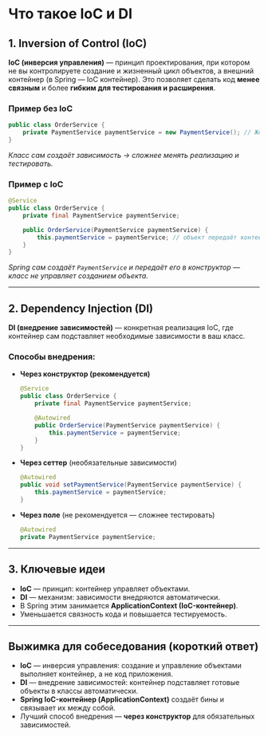# Что такое IoC и DI

## **1. Inversion of Control (IoC)**

**IoC (инверсия управления)** — принцип проектирования, при котором не вы контролируете создание и жизненный цикл объектов, а внешний контейнер (в Spring — IoC контейнер).
Это позволяет сделать код **менее связным** и более **гибким для тестирования и расширения**.

### Пример без IoC

```java
public class OrderService {
    private PaymentService paymentService = new PaymentService(); // Жёсткая зависимость
}
```

*Класс сам создаёт зависимость → сложнее менять реализацию и тестировать.*

### Пример с IoC

```java
@Service
public class OrderService {
    private final PaymentService paymentService;

    public OrderService(PaymentService paymentService) {
        this.paymentService = paymentService; // объект передаёт контейнер
    }
}
```

*Spring сам создаёт `PaymentService` и передаёт его в конструктор — класс не управляет созданием объекта.*

---

## **2. Dependency Injection (DI)**

**DI (внедрение зависимостей)** — конкретная реализация IoC, где контейнер сам подставляет необходимые зависимости в ваш класс.

### Способы внедрения:

* **Через конструктор (рекомендуется)**

  ```java
  @Service
  public class OrderService {
      private final PaymentService paymentService;

      @Autowired
      public OrderService(PaymentService paymentService) {
          this.paymentService = paymentService;
      }
  }
  ```
* **Через сеттер** (необязательные зависимости)

  ```java
  @Autowired
  public void setPaymentService(PaymentService paymentService) {
      this.paymentService = paymentService;
  }
  ```
* **Через поле** (не рекомендуется — сложнее тестировать)

  ```java
  @Autowired
  private PaymentService paymentService;
  ```

---

## **3. Ключевые идеи**

* **IoC** — принцип: контейнер управляет объектами.
* **DI** — механизм: зависимости внедряются автоматически.
* В Spring этим занимается **ApplicationContext (IoC-контейнер)**.
* Уменьшается связность кода и повышается тестируемость.

---

## **Выжимка для собеседования (короткий ответ)**

* **IoC** — инверсия управления: создание и управление объектами выполняет контейнер, а не код приложения.
* **DI** — внедрение зависимостей: контейнер подставляет готовые объекты в классы автоматически.
* **Spring IoC-контейнер (ApplicationContext)** создаёт бины и связывает их между собой.
* Лучший способ внедрения — **через конструктор** для обязательных зависимостей.
